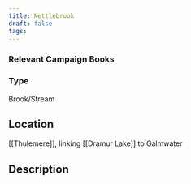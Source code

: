 ```yaml
---
title: Nettlebrook
draft: false
tags:
---
```

### Relevant Campaign Books

### Type
Brook/Stream
## Location
[[Thulemere]], linking  [[Dramur Lake]] to Galmwater
## Description

